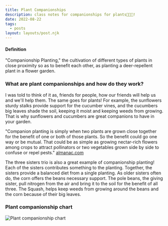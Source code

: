 ```yaml
---
title: Plant Companionships
description: class notes for companionships for plants🌿🤝🥕!
date: 2022-08-22
tags:
  - posts
layout: layouts/post.njk
---
```


#### Definition

"Companionship Planting," the cultivation of different types of plants in close proximity so as to benefit each other, as planting a deer-repellent plant in a flower garden.

### What are plant companionships and how do they work?

I was told to think of it as, friends for people, how our friends will help us and we'll help them. The same goes for plants! For example, the sunflowers sturdy stalks provide support for the cucumber vines, and the cucumbers big leaves shade the soil, keeping it moist and keeping weeds from growing. That is why sunflowers and cucumbers are great companions to have in your garden.

"Companion planting is simply when two plants are grown close together for the benefit of one or both of those plants. So the benefit could go one way or be mutual. That could be as simple as growing nectar-rich flowers among crops to attract pollinators or two vegetables grown side by side to confuse or repel pests." [almanac.com](https://www.almanac.com/companion-planting-guide-vegetables#:~:text=Companion%20planting%20is%20simply%20when,to%20confuse%20or%20repel%20pests.)

The three sisters trio is also a great example of companionship planting! Each of the sisters contributes something to the planting. Together, the sisters provide a balanced diet from a single planting. As older sisters often do, the corn offers the beans necessary support. The pole beans, the giving sister, pull nitrogen from the air and bring it to the soil for the benefit of all three. The Squash, helps keep weeds from growing around the beans and the corn because of their big leaves.

### Plant companionship chart

<img src="https://cdn.glitch.global/eebc1f7f-4fa6-4f6d-accf-3092cca49bf1/cfa26d0b-9daf-4eef-85d2-18879a286fd3.image.png?v=1661185686012" alt="Plant companionship chart">

